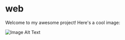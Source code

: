 # web

Welcome to my awesome project! Here's a cool image:

![Image Alt Text](https://github.com/naimnaro/web/raw/main/assets/133749784/416c4c7c-01ee-4397-a5c9-776daf5614d9.gif)